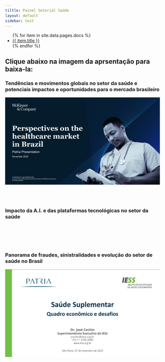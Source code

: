 ```yaml
---
tiltle: Painel Setorial Saúde
layout: default
sidebar: test
---
```


<ul>
   {% for item in site.data.pages.docs %}
      <li><a href="{{ item.url }}">{{ item.title }}</a></li>
   {% endfor %}
</ul>

## Clique abaixo na imagem da aprsentação para baixa-la:

### Tendências e movimentos globais no setor da saúde e potenciais impactos e oportunidades para o mercado brasileiro

<a href="pdfs/231107_Patria_McKinsey.pdf" class="image fit"><img src="imgs/Terceira_Apresentação.jpg" alt=""></a>

<br/>
<br/>

### Impacto da A.I. e das plataformas tecnológicas no setor da saúde

<a href="pdfs/231107_Patria_MauricioFrança.pdf" class="image fit"><img src="imgs/231107_Patria_MauricioFrança.jpg" alt=""></a>

<br/>
<br/>

### Panorama de fraudes, sinistralidades e evolução do setor de saúde no Brasil

<a href="pdfs/231107_Patria_JoseCechin.pdf" class="image fit"><img src="imgs/231107_Patria_JoseCechin.jpg" alt=""></a>